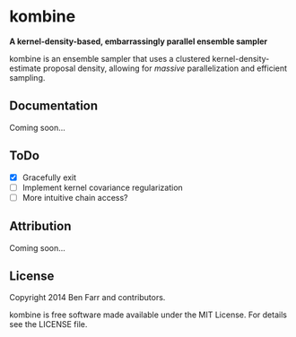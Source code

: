 # kombine

**A kernel-density-based, embarrassingly parallel ensemble sampler**

kombine is an ensemble sampler that uses a clustered
kernel-density-estimate proposal density, allowing for *massive*
parallelization and efficient sampling.

## Documentation

Coming soon...


## ToDo
- [x] Gracefully exit
- [ ] Implement kernel covariance regularization
- [ ] More intuitive chain access?

## Attribution

Coming soon...

## License

Copyright 2014 Ben Farr and contributors.

kombine is free software made available under the MIT License. For details see the LICENSE file.
